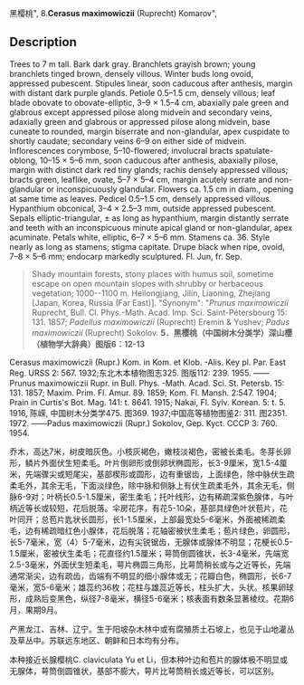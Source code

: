 黑樱桃",
8.**Cerasus maximowiczii** (Ruprecht) Komarov",

## Description
Trees to 7 m tall. Bark dark gray. Branchlets grayish brown; young branchlets tinged brown, densely villous. Winter buds long ovoid, appressed pubescent. Stipules linear, soon caducous after anthesis, margin with distant dark purple glands. Petiole 0.5–1.5 cm, densely villous; leaf blade obovate to obovate-elliptic, 3–9 × 1.5–4 cm, abaxially pale green and glabrous except appressed pilose along midvein and secondary veins, adaxially green and glabrous or appressed pilose along midvein, base cuneate to rounded, margin biserrate and non-glandular, apex cuspidate to shortly caudate; secondary veins 6–9 on either side of midvein. Inflorescences corymbose, 5–10-flowered; involucral bracts spatulate-oblong, 10–15 × 5–6 mm, soon caducous after anthesis, abaxially pilose, margin with distinct dark red tiny glands; rachis densely appressed villous; bracts green, leaflike, ovate, 5–7 × 5–4 cm, margin acutely serrate and non-glandular or inconspicuously glandular. Flowers ca. 1.5 cm in diam., opening at same time as leaves. Pedicel 0.5–1.5 cm, densely appressed villous. Hypanthium obconical, 3–4 × 2.5–3 mm, outside appressed pubescent. Sepals elliptic-triangular, ± as long as hypanthium, margin distantly serrate and teeth with an inconspicuous minute apical gland or non-glandular, apex acuminate. Petals white, elliptic, 6–7 × 5–6 mm. Stamens ca. 36. Style nearly as long as stamens; stigma capitate. Drupe black when ripe, ovoid, 7–8 × 5–6 mm; endocarp markedly sculptured. Fl. Jun, fr. Sep.

> Shady mountain forests, stony places with humus soil, sometime escape on open mountain slopes with shrubby or herbaceous vegetation; 1000--1100 m. Heilongjiang, Jilin, Liaoning, Zhejiang [Japan, Korea, Russia (Far East)].
  "Synonym": "*Prunus maximowiczii* Ruprecht, Bull. Cl. Phys.-Math. Acad. Imp. Sci. Saint-Pétersbourg 15: 131. 1857; *Padellus maximowiczii* (Ruprecht) Eremin &amp; Yushev; *Padus maximowiczii* (Ruprecht) Sokolov.
**5．黑樱桃（中国树木分类学）深山樱（植物学大辞典）图版6：12-13**

Cerasus maximowiczii (Rupr.) Kom. in Kom. et Klob. -Alis. Key pl. Par. East Reg. URSS 2: 567. 1932;东北木本植物图志325. 图版112: 239. 1955. ——Prunus maximowiczii Rupr. in Bull. Phys. -Math. Acad. Sci. St. Petersb. 15: 131. 1857; Maxim. Prim. Fl. Amur. 89. 1859; Kom. Fl. Mansh. 2:547. 1904; Prain in Curtis's Bot. Mag. 141: t. 8641. 1915; Nakai, Fl. Sylv. Korean. 5: t. 5. 1916, 陈嵘, 中国树木分类学475. 图369. 1937;中国高等植物图鉴2: 311. 图2351. 1972. ——Padus maximowiczii (Rupr.) Sokolov, Gep. Kyct. CCCP 3: 760. 1954.

乔木，高达7米，树皮暗灰色。小枝灰褐色，嫩枝淡褐色，密被长柔毛。冬芽长卵形，鳞片外面伏生短柔毛。叶片倒卵形或倒卵状椭圆形，长3-9厘米，宽1.5-4厘米，先端骤尖或短尾尖，基部楔形或圆形，边有重锯齿，上面绿色，除中脉伏生疏柔毛外，其余无毛，下面淡绿色，除中脉和侧脉上有伏生疏柔毛外，其余无毛，侧脉6-9对；叶柄长0.5-1.5厘米，密生柔毛；托叶线形，边有稀疏深紫色腺体，与叶柄近等长或较短，花后脱落。伞房花序，有花5-10朵，基部具绿色叶状苞片，花叶同开；总苞片匙状长圆形，长1-1.5厘米，上部最宽处5-6毫米，外面被稀疏柔毛，边有稀疏暗红色小腺体，花后脱落；花轴密被伏生柔毛；苞片绿色，卵圆形，长5-7毫米，宽（4）5-7毫米，边有尖锐锯齿，无腺体或腺体不明显；花梗长0.5-1.5厘米，密被伏生柔毛；花直径约1.5厘米；萼筒倒圆锥状，长3-4毫米，先端宽2.5-3毫米，外面伏生短柔毛，萼片椭圆三角形，比萼筒稍长或与之近等长，先端通常渐尖，边有疏齿，齿端有不明显的细小腺体或无；花瓣白色，椭圆形，长6-7毫米，宽5-6毫米；雄蕊约36枚；花柱与雄蕊近等长，柱头扩大，头状。核果卵球形，成熟后变黑色，纵径7-8毫米，横径5-6毫米；核表面有数条显著棱纹。花期6月，果期9月。

产黑龙江、吉林、辽宁。生于阳坡杂木林中或有腐殖质土石坡上，也见于山地灌丛及草丛中。苏联远东地区、朝鲜和日本均有分布。

本种接近长腺樱桃C. claviculata Yu et Li，但本种叶边和苞片的腺体极不明显或无腺体，萼筒倒圆锥状，基部不膨大，萼片比萼筒稍长或近等长，可以区别。
